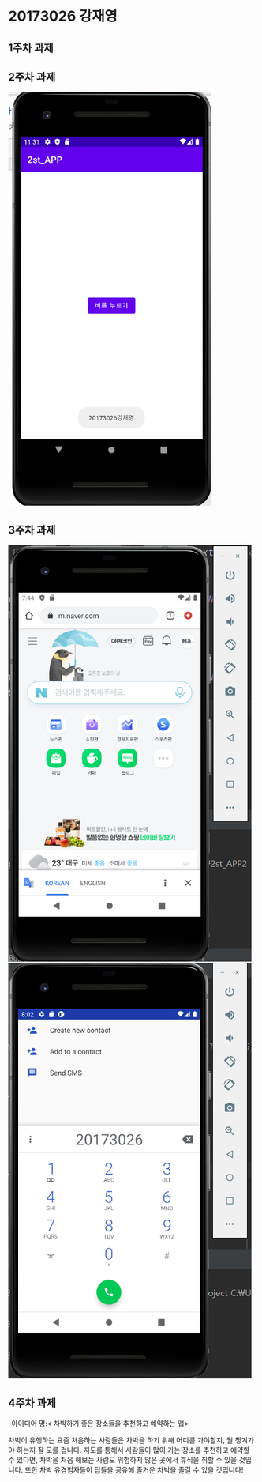 # 20173026 강재영

## 1주차 과제

## 2주차 과제
  <img width="" height="" src="./png/2주차 과제.png"></img>
  
  
## 3주차 과제
  <img width="" height="" src="./png/3주차과제1.png"></img>
  <img width="" height="" src="./png/3주차과제(전화).png"></img>

## 4주차 과제
   -아이디어 명:< 차박하기 좋은 장소들을 추천하고 예약하는 앱>
   
   차박이 유행하는 요즘 처음하는 사람들은 차박을 하기 위해 어디를 가야할지, 뭘 챙겨가야 하는지 잘 모를 겁니다. 
   지도를 통해서 사람들이 많이 가는 장소를 추천하고 예약할 수 있다면, 차박을 처음 해보는 사람도 위험하지 않은 곳에서 휴식을 취할 수 있을 것입니다.
   또한 차박 유경험자들이 팁들을 공유해 즐거운 차박을 즐길 수 있을 것입니다!
